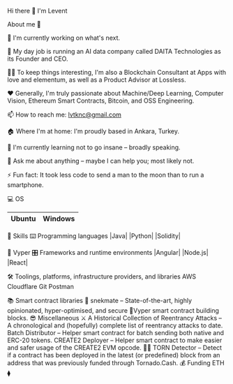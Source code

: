Hi there 👋 I'm Levent



About me 💯

🔭 I'm currently working on what's next.

🔧 My day job is running an AI data company called DAITA Technologies as its Founder and CEO.

👨‍💻 To keep things interesting, I'm also a Blockchain Consultant at Apps with love and elementum, as well as a Product Advisor at Lossless.



❤️ Generally, I'm truly passionate about Machine/Deep Learning, Computer Vision, Ethereum Smart Contracts, Bitcoin, and OSS Engineering.

📫 How to reach me: lvtknc@gmail.com

🏠 Where I'm at home: I'm proudly based in Ankara, Turkey.

🌱 I'm currently learning not to go insane – broadly speaking.

💬 Ask me about anything – maybe I can help you; most likely not.

⚡ Fun fact: It took less code to send a man to the moon than to run a smartphone.


💻 OS

|    Ubuntu     |    Windows    |      
| ------------- |:-------------:| 

  

🎯 Skills
⌨️ Programming languages
|Java| |Python| |Solidity| 

🐍 Vyper
🎛 Frameworks and runtime environments
|Angular| |Node.js| |React| 



🛠 Toolings, platforms, infrastructure providers, and libraries
AWS Cloudflare Git Postman

📚 Smart contract libraries
🐍 snekmate – State-of-the-art, highly opinionated, hyper-optimised, and secure 🐍Vyper smart contract building blocks.
😎 Miscellaneous
⚔️ A Historical Collection of Reentrancy Attacks – A chronological and (hopefully) complete list of reentrancy attacks to date.
Batch Distributor – Helper smart contract for batch sending both native and ERC-20 tokens.
CREATE2 Deployer – Helper smart contract to make easier and safer usage of the CREATE2 EVM opcode.
🕵️‍♂️ TORN Detector – Detect if a contract has been deployed in the latest (or predefined) block from an address that was previously funded through Tornado.Cash.
💰 Funding
ETH ⧫

